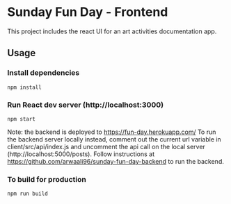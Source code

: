 # Sunday Fun Day - Frontend

This project includes the react UI for an art activities documentation app.

## Usage 

### Install dependencies

```
npm install
```

### Run React dev server (http://localhost:3000)

```
npm start
```
Note: the backend is deployed to https://fun-day.herokuapp.com/
To run the backend server locally instead, comment out the current url variable in client/src/api/index.js and uncomment the api call on the local server (http://localhost:5000/posts). Follow instructions at https://github.com/arwaali96/sunday-fun-day-backend to run the backend.

### To build for production

```
npm run build
```

